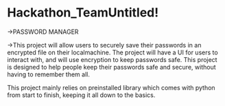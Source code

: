 # Hackathon_TeamUntitled!

->PASSWORD MANAGER

->This project will allow users to securely save their passwords in an encrypted file on their localmachine. The project will have a UI for users to interact with, and will use encryption to keep passwords safe. This project is designed to help people keep their passwords safe and secure, without having to remember them all.

This project mainly relies on preinstalled library which comes with python from start to finish, keeping it all down to the basics. 
